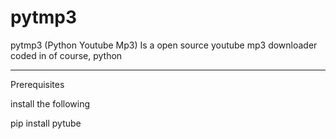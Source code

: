 # pytmp3
pytmp3 (Python Youtube Mp3) Is a open source youtube mp3 downloader coded in of course, python

---
Prerequisites

install the following 

pip install pytube
